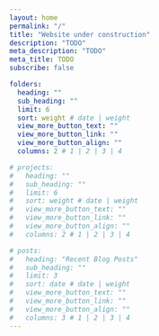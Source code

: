 ```yaml
---
layout: home
permalink: "/"
title: "Website under construction"
description: "TODO"
meta_description: "TODO"
meta_title: TODO
subscribe: false

folders:
  heading: ""
  sub_heading: ""
  limit: 6
  sort: weight # date | weight
  view_more_button_text: ""
  view_more_button_link: ""
  view_more_button_align: ""
  columns: 2 # 1 | 2 | 3 | 4

# projects:
#   heading: ""
#   sub_heading: ""
#   limit: 6
#   sort: weight # date | weight
#   view_more_button_text: ""
#   view_more_button_link: ""
#   view_more_button_align: ""
#   columns: 2 # 1 | 2 | 3 | 4

# posts:
#   heading: "Recent Blog Posts"
#   sub_heading: ""
#   limit: 3
#   sort: date # date | weight
#   view_more_button_text: ""
#   view_more_button_link: ""
#   view_more_button_align: ""
#   columns: 3 # 1 | 2 | 3 | 4
---
```

